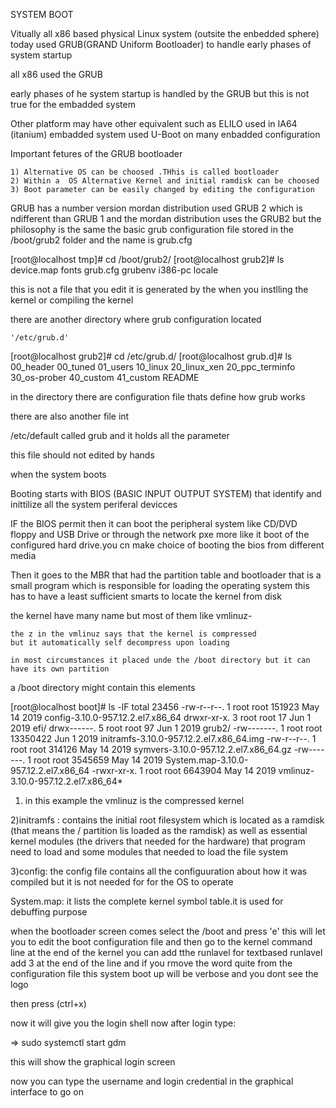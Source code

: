 SYSTEM BOOT

Vitually all x86 based physical Linux system (outsite the enbedded sphere) today used GRUB(GRAND Uniform Bootloader) to handle early phases of system startup

all x86 used the GRUB


early phases of he system startup is handled by the GRUB
but this is not true for the embadded system

Other platform may have other equivalent such as ELILO used in IA64 (itanium)
embadded system used U-Boot on many enbadded configuration

Important fetures of the GRUB bootloader

	1) Alternative OS can be choosed .THhis is called bootloader
	2) Within a  OS Alternative Kernel and initial ramdisk can be choosed
	3) Boot parameter can be easily changed by editing the configuration



GRUB has  a number version mordan distribution used GRUB 2 which is ndifferent than GRUB 1 and the mordan distribution uses the GRUB2 but the philosophy is the same
the basic grub configuration file stored in the /boot/grub2 folder and the name
is grub.cfg

[root@localhost tmp]# cd /boot/grub2/
[root@localhost grub2]# ls
device.map  fonts  grub.cfg  grubenv  i386-pc  locale



this is not a file that you edit it is generated by the  when you instlling the kernel or compiling the kernel

there are another directory where grub configuration located 

	'/etc/grub.d'

[root@localhost grub2]# cd /etc/grub.d/
[root@localhost grub.d]# ls
00_header  00_tuned  01_users  10_linux  20_linux_xen  20_ppc_terminfo  30_os-prober  40_custom  41_custom  README


in the directory there are configuration file thats define how grub works

there are also another file 
int 

/etc/default called grub and it holds all the parameter 

this file should not edited by hands


when the system boots

Booting starts with BIOS (BASIC INPUT OUTPUT SYSTEM) that identify and  inittilize all the system periferal devicces

IF the BIOS permit then it can boot the peripheral system like CD/DVD floppy and USB Drive or through the network pxe more like it boot of the configured hard drive.you cn make choice of booting the bios from different media


Then it goes to the MBR that had the partition table and bootloader that is a small program which is responsible for loading the operating system this has to have a least sufficient smarts to locate the kernel from disk


the kernel have many name but most of them like vmlinuz-<version number>

	the z in the vmlinuz says that the kernel is compressed
	but it automatically self decompress upon loading

	in most circumstances it placed unde the /boot directory but it can have its own partition






a /boot directory might contain this elements

[root@localhost boot]# ls -lF
total 23456
-rw-r--r--. 1 root root   151923 May 14  2019 config-3.10.0-957.12.2.el7.x86_64
drwxr-xr-x. 3 root root       17 Jun  1  2019 efi/
drwx------. 5 root root       97 Jun  1  2019 grub2/
-rw-------. 1 root root 13350422 Jun  1  2019 initramfs-3.10.0-957.12.2.el7.x86_64.img
-rw-r--r--. 1 root root   314126 May 14  2019 symvers-3.10.0-957.12.2.el7.x86_64.gz
-rw-------. 1 root root  3545659 May 14  2019 System.map-3.10.0-957.12.2.el7.x86_64
-rwxr-xr-x. 1 root root  6643904 May 14  2019 vmlinuz-3.10.0-957.12.2.el7.x86_64*


1) in this example the vmlinuz is the compressed kernel

2)initramfs : contains the initial root filesystem which is located as a ramdisk (that means the / partition lis loaded as  the ramdisk) as well as essential kernel modules (the drivers that needed for the hardware) that program need to load and some modules that needed to load the file system


3)config: the config file contains all the configuuration about how it was compiled but it is not needed for for the OS to operate

System.map: it lists the complete kernel symbol table.it is used for debuffing purpose

when the bootloader screen comes select the /boot and press 'e' this will let you to edit the boot configuration file and then
go to the kernel command line at the end of the kernel you can add tthe runlavel for textbased runlavel add 3 at the end of the line and if you rmove the word quite from the configuration file this system boot up will be verbose
and you dont see the logo

then press (ctrl+x)

now it will give you the login shell now after login type:

=> sudo systemctl start gdm

this will show the graphical login screen

now you can type the username and login credential in the graphical interface to go on